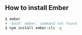 ## How to install Ember
```bash
$ ember
# -bash: ember: command not found
$ npm install ember-cli -g
```